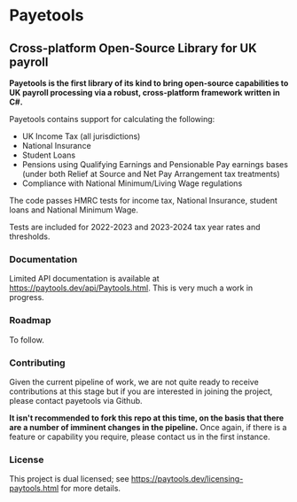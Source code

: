 # Payetools
## Cross-platform Open-Source Library for UK payroll

**Payetools is the first library of its kind to bring open-source capabilities to UK payroll processing via a robust, cross-platform framework written in C#.**

Payetools contains support for calculating the following:

- UK Income Tax (all jurisdictions)
- National Insurance
- Student Loans
- Pensions using Qualifying Earnings and Pensionable Pay earnings bases (under both Relief at Source and Net Pay Arrangement tax treatments)
- Compliance with National Minimum/Living Wage regulations

The code passes HMRC tests for income tax, National Insurance, student loans and National Minimum Wage.

Tests are included for 2022-2023 and 2023-2024 tax year rates and thresholds.

### Documentation
Limited API documentation is available at https://paytools.dev/api/Paytools.html.  This is very much a work in progress.
 
### Roadmap
To follow.

### Contributing
Given the current pipeline of work, we are not quite ready to receive contributions at this stage but if you are interested in joining the project, please contact payetools via Github.

**It isn't recommended to fork this repo at this time, on the basis that there are a number of imminent changes in the pipeline.**  Once again, if there is a feature or capability you require, please contact us in the first instance.

### License
This project is dual licensed; see https://paytools.dev/licensing-paytools.html for more details.
